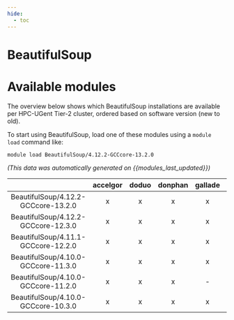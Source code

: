 ```yaml
---
hide:
  - toc
---
```


BeautifulSoup
=============

# Available modules


The overview below shows which BeautifulSoup installations are available per HPC-UGent Tier-2 cluster, ordered based on software version (new to old).

To start using BeautifulSoup, load one of these modules using a `module load` command like:

```shell
module load BeautifulSoup/4.12.2-GCCcore-13.2.0
```

*(This data was automatically generated on {{modules_last_updated}})*  

| |accelgor|doduo|donphan|gallade|joltik|shinx|skitty|
| :---: | :---: | :---: | :---: | :---: | :---: | :---: | :---: |
|BeautifulSoup/4.12.2-GCCcore-13.2.0|x|x|x|x|x|x|x|
|BeautifulSoup/4.12.2-GCCcore-12.3.0|x|x|x|x|x|x|x|
|BeautifulSoup/4.11.1-GCCcore-12.2.0|x|x|x|x|x|x|x|
|BeautifulSoup/4.10.0-GCCcore-11.3.0|x|x|x|x|x|x|x|
|BeautifulSoup/4.10.0-GCCcore-11.2.0|x|x|x|-|x|-|x|
|BeautifulSoup/4.10.0-GCCcore-10.3.0|x|x|x|x|x|-|x|
